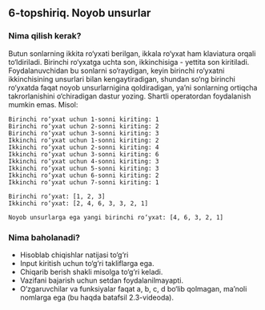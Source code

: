 ## 6-topshiriq. Noyob unsurlar
### Nima qilish kerak?
Butun sonlarning ikkita ro‘yxati berilgan, ikkala ro‘yxat ham klaviatura orqali to‘ldiriladi. Birinchi ro‘yxatga  uchta son, ikkinchisiga - yettita son kiritiladi. Foydalanuvchidan bu sonlarni so‘raydigan, keyin birinchi ro‘yxatni ikkinchisining unsurlari bilan kengaytiradigan, shundan so‘ng birinchi ro‘yxatda faqat noyob unsurlarnigina qoldiradigan, ya’ni sonlarning ortiqcha takrorlanishini o‘chiradigan dastur yozing. Shartli operatordan foydalanish mumkin emas.
Misol:

```
Birinchi ro‘yxat uchun 1-sonni kiriting: 1
Birinchi ro‘yxat uchun 2-sonni kiriting: 2
Birinchi ro‘yxat uchun 3-sonni kiriting: 3
Ikkinchi ro‘yxat uchun 1-sonni kiriting: 2
Ikkinchi ro‘yxat uchun 2-sonni kiriting: 4
Ikkinchi ro‘yxat uchun 3-sonni kiriting: 6
Ikkinchi ro‘yxat uchun 4-sonni kiriting: 3
Ikkinchi ro‘yxat uchun 5-sonni kiriting: 3
Ikkinchi ro‘yxat uchun 6-sonni kiriting: 2
Ikkinchi ro‘yxat uchun 7-sonni kiriting: 1
 
Birinchi ro‘yxat: [1, 2, 3]
Ikkinchi ro‘yxat: [2, 4, 6, 3, 3, 2, 1]
 
Noyob unsurlarga ega yangi birinchi ro‘yxat: [4, 6, 3, 2, 1]
```
### Nima baholanadi?
- Hisoblab chiqishlar natijasi to‘g‘ri
- Input kiritish uchun to‘g‘ri takliflarga ega. 
- Chiqarib berish shakli misolga to‘g‘ri keladi.
- Vazifani bajarish uchun setdan foydalanilmayapti.
- O‘zgaruvchilar va funksiyalar faqat a, b, c, d bo‘lib qolmagan, ma’noli nomlarga ega (bu haqda batafsil 2.3-videoda).
